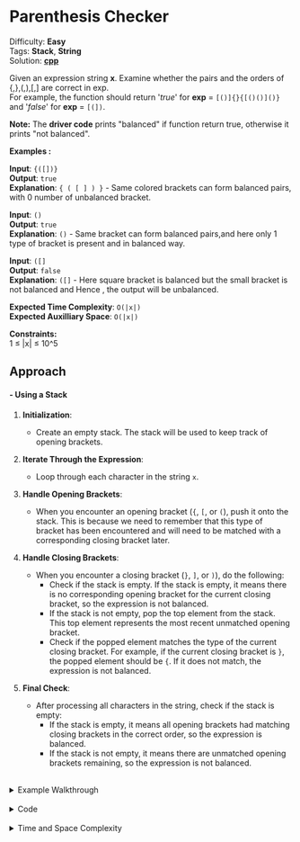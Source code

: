 # Parenthesis Checker

Difficulty: **Easy** <br>
Tags: **Stack**, **String** <br>
Solution: **[cpp](parenthesisChecker.cpp)** <br>

Given an expression string **x**. Examine whether the pairs and the orders of {,},(,),[,] are correct in exp.  
For example, the function should return '*true*' for **exp** = `[()]{}{[()()]()}` and '*false*' for **exp** = `[(])`.

**Note:** The **driver code** prints "balanced" if function return true, otherwise it prints "not balanced".

**Examples :**

**Input**: `{([])}` <br>
**Output**: `true` <br>
**Explanation**: `{ ( [ ] ) }` - Same colored brackets can form balanced pairs, with 0 number of unbalanced bracket.

**Input**: `()` <br>
**Output**: `true` <br>
**Explanation**: `()` - Same bracket can form balanced pairs,and here only 1 type of bracket is present and in balanced way.

**Input**: `([]` <br>
**Output**: `false` <br>
**Explanation**: `([]` - Here square bracket is balanced but the small bracket is not balanced and Hence , the output will be unbalanced.

**Expected Time Complexity**: `O(|x|)`  <br>
**Expected Auxilliary Space**: `O(|x|)`
  
**Constraints:**  
1 ≤ |x| ≤ 10^5


## Approach
#### - Using a Stack

1. **Initialization**:
   - Create an empty stack. The stack will be used to keep track of opening brackets.

2. **Iterate Through the Expression**:
   - Loop through each character in the string `x`.

3. **Handle Opening Brackets**:
   - When you encounter an opening bracket (`{`, `[`, or `(`), push it onto the stack. This is because we need to remember that this type of bracket has been encountered and will need to be matched with a corresponding closing bracket later.

4. **Handle Closing Brackets**:
   - When you encounter a closing bracket (`}`, `]`, or `)`), do the following:
     - Check if the stack is empty. If the stack is empty, it means there is no corresponding opening bracket for the current closing bracket, so the expression is not balanced.
     - If the stack is not empty, pop the top element from the stack. This top element represents the most recent unmatched opening bracket.
     - Check if the popped element matches the type of the current closing bracket. For example, if the current closing bracket is `}`, the popped element should be `{`. If it does not match, the expression is not balanced.

5. **Final Check**:
   - After processing all characters in the string, check if the stack is empty:
     - If the stack is empty, it means all opening brackets had matching closing brackets in the correct order, so the expression is balanced.
     - If the stack is not empty, it means there are unmatched opening brackets remaining, so the expression is not balanced.

<br>
<details>
<summary>Example Walkthrough</summary>
<br>

Consider the string `{([])}`:

1. **Processing `{`**:
   - Stack: `{`
   - Push `{` onto the stack.

2. **Processing `(`**:
   - Stack: `{ (`
   - Push `(` onto the stack.

3. **Processing `[`**:
   - Stack: `{ ( [`
   - Push `[` onto the stack.

4. **Processing `]`**:
   - Stack: `{ ( [`
   - Pop the top of the stack (`[`). The closing bracket `]` matches the opening bracket `[`, so the match is successful.

5. **Processing `)`**:
   - Stack: `{ (`
   - Pop the top of the stack (`(`). The closing bracket `)` matches the opening bracket `(`, so the match is successful.

6. **Processing `}`**:
   - Stack: `{`
   - Pop the top of the stack (`{`). The closing bracket `}` matches the opening bracket `{`, so the match is successful.

7. **End of String**:
   - Stack: empty
   - Since the stack is empty and all brackets matched correctly, the expression is balanced.

</details>



<br>
<details>
<summary>Code</summary>
<br>

```cpp
#include <iostream>
#include <stack>
#include <string>

bool ispar(const std::string &x) {
    std::stack<char> s;  // Stack to keep track of opening brackets
    
    // Iterate through each character in the string
    for (char c : x) {
        // If the character is an opening bracket, push it onto the stack
        if (c == '{' || c == '(' || c == '[') {
            s.push(c);
        }
        // If the character is a closing bracket
        else {
            // Check if the stack is empty (no matching opening bracket)
            if (s.empty()) return false;
            
            // Pop the top of the stack (the most recent unmatched opening bracket)
            char top = s.top();
            s.pop();
            
            // Check if the popped opening bracket matches the current closing bracket
            if (c == '}' && top != '{') return false;
            if (c == ')' && top != '(') return false;
            if (c == ']' && top != '[') return false;
        }
    }
    
    // If the stack is empty, all opening brackets had matching closing brackets
    return s.empty();
}

int main() {
    std::string exp;
    std::cin >> exp;
    if (ispar(exp)) {
        std::cout << "balanced" << std::endl;
    } else {
        std::cout << "not balanced" << std::endl;
    }
    return 0;
}
```
</details>


<br>
<details>
<summary>Time and Space Complexity</summary>
<br>

- The **time complexity** of this approach is `O(|x|)`, where `|x|` is the length of the string. This is because each character in the string is processed once, and stack operations (push and pop) are `O(1)`.

- The **space complexity** is also `O(|x|)` in the worst case.
</details>




